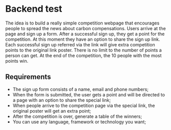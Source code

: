 # Backend test

The idea is to build a really simple competition webpage that encourages people to spread the news about carbon compensations. Users arrive at the page and sign up a form. After a successful sign up, they get a point for the competition. At this moment they have an option to share the sign up link. Each successful sign up referred via the link will give extra competition points to the original link poster. There is no limit to the number of points a person can get. At the end of the competition, the 10 people with the most points win.


## Requirements

* The sign up form consists of a name, email and phone numbers;
* When the form is submitted, the user gets a point and will be directed to a page with an option to share the special link;
* When people arrive to the competition page via the special link, the original poster will get an extra point;
* After the competition is over, generate a table of the winners;
* You can use any language, framework or technology you want;

